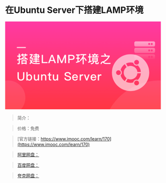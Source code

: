 # 在Ubuntu Server下搭建LAMP环境

![img](../../assets/5fe442df0001229705400304.jpg)

> 简介：

> 价格：免费

> [官方链接：https://www.imooc.com/learn/170](https://www.imooc.com/learn/170)

> [阿里网盘：]()

> [百度网盘：]()

> [夸克网盘：]()
